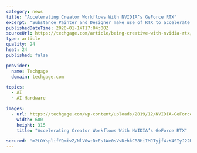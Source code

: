 ```yaml
---
category: news
title: "Accelerating Creator Workflows With NVIDIA’s GeForce RTX"
excerpt: "Substance Painter and Designer make use of RTX to accelerate map baking (saving high poly-count 3D geometry as a texture), and you don’t need a Turing GPU for this, since GeForce 10-series GPUs can speed up this process using DXR. DaVinci Resolve’s Neural Engine makes use of NVIDIA AI libraries and Tensor cores for things such as speed warp ..."
publishedDateTime: 2020-01-14T17:04:00Z
sourceUrl: https://techgage.com/article/being-creative-with-nvidia-rtx/
type: article
quality: 24
heat: 24
published: false

provider:
  name: Techgage
  domain: techgage.com

topics:
  - AI
  - AI Hardware

images:
  - url: https://techgage.com/wp-content/uploads/2019/12/NVIDIA-GeForce-RTX-Logo-600x315-cropped.jpg
    width: 600
    height: 315
    title: "Accelerating Creator Workflows With NVIDIA’s GeForce RTX"

secured: "m2LOYsplifYQmivZ/NlV0wtDcEs1We0sVvDzhkCB8HiIMJTyjf4zK4SIyJ22McS07yAjUzRgt770j/mKHmcqeGz8cKmSqqRUMTfqXd0GshGcp+PNMZKCo8YLEz4qH7FGsWSf18MYWv3qfZceahmkYU7inKxRH/I5W/YK8YarNEsZxhoCfyBr028sJ7Mui0EWD0L4my2MYyWQkvwbCtIoaDOqa4YfIzlhyS3btGPlIonqSDoZOzmYQhQosQDDUAas/svHEqJHrvcDhVLgjUusoh5kKcKFeboAa8b30ZHz306LU6816PuFBklfaSiu2JAqIcHOvnlY04RObEtjDiQixaX1ncu0e04jUDICs2TjwXApWcoVPZC/TZvUrnUZz78eHZ0cVNksaOZLeJpqYOd1jli9VI4AIjikP5DXW4EyRDAKG8WJ4VRJ0GmGD1CZuqb18DdBFpwnN1rx2voL4HMPVg==;qqzofUxCyW+UYWEvBDZuMA=="
---
```


